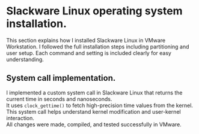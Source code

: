 # Slackware Linux operating system installation. 
This section explains how I installed Slackware Linux in VMware Workstation.
I followed the full installation steps including partitioning and user setup.
Each command and setting is included clearly for easy understanding.

## System call implementation.
I implemented a custom system call in Slackware Linux that returns the current time in seconds and nanoseconds.  
It uses `clock_gettime()` to fetch high-precision time values from the kernel.  
This system call helps understand kernel modification and user-kernel interaction.    
All changes were made, compiled, and tested successfully in VMware.
